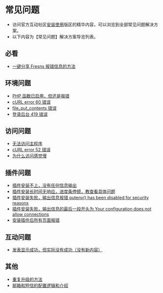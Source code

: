 # 常见问题

- 访问官方互动社区[安装使用](https://discuss.fresns.cn/group/use?allDigest=1)版区的精华内容，可以浏览到全部常见问题解决方案。
- 以下内容为【常见问题】解决方案导览列表。

## 必看

- [一键分享 Fresns 报错信息的方法](https://discuss.fresns.cn/post/fvYIF3Je)

## 环境问题

- [PHP 函数已启用，但还是报错](https://discuss.fresns.cn/post/MWvAjFGh)
- [cURL error 60 错误](https://discuss.fresns.cn/post/snuCNKKh)
- [file_put_contents 错误](https://discuss.fresns.cn/post/NSQoPOuK)
- [登录后台 419 错误](https://discuss.fresns.cn/post/u4txRlqk)

## 访问问题

- [无法访问主程序](https://discuss.fresns.cn/post/Hz57d0oA)
- [cURL error 52 错误](https://discuss.fresns.cn/post/lcmDkIxz)
- [为什么访问感觉慢](https://discuss.fresns.cn/post/TFshHvWI)

## 插件问题

- [插件安装不上，没有任何信息输出](https://discuss.fresns.cn/post/s9IQ9cB8)
- [插件安装长时间无响应，进度条停顿，教查看具体问题](https://discuss.fresns.cn/post/8xYJqtwq)
- [插件安装失败，输出信息报错 putenv() has been disabled for security reasons](https://discuss.fresns.cn/post/YTG0RraJ)
- [插件安装失败，输出信息的最后一段开头为 Your configuration does not allow connections](https://discuss.fresns.cn/post/Kcyo3qE3)
- [安装插件后所有页面报错](https://discuss.fresns.cn/post/M4BP6rXi)

## 互动问题

- [发表显示成功，但实际没有成功（没有新内容）](https://discuss.fresns.cn/post/oEiiwnZZ)

## 其他

- [重复升级的方法](https://discuss.fresns.cn/post/YqMweATz)
- [邮箱和短信的配置逻辑和介绍](https://discuss.fresns.cn/post/ijIhtG0Q)
